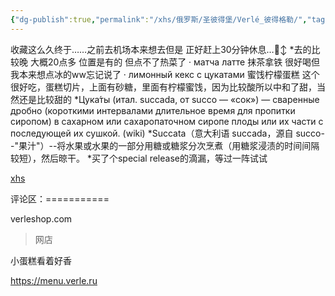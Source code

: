 ```yaml
---
{"dg-publish":true,"permalink":"/xhs/俄罗斯/圣彼得堡/Verlé_彼得格勒/","tags":["rednote","圣彼得堡"],"updated":"2025-03-20T22:46:14.543+08:00"}
---
```


 

收藏这么久终于……之前去机场本来想去但是 正好赶上30分钟休息…🙂‍↕️
*去的比较晚 大概20点多 位置是有的 但点不了热菜了
· матча латте 抹茶拿铁 很好喝但我本来想点冰的ww忘记说了
· лимонный кекс с цукатами 蜜饯柠檬蛋糕 这个很好吃，蛋糕切片，上面有砂糖，里面有柠檬蜜饯，因为比较酸所以中和了甜，当然还是比较甜的
*Цука́ты (итал. succada, от succo — «сок») — сваренные дробно (короткими интервалами длительное время для пропитки сиропом) в сахарном или сахаропаточном сиропе плоды или их части с последующей их сушкой. (wiki)
*Succata（意大利语 succada，源自 succo--"果汁"）--将水果或水果的一部分用糖或糖浆分次烹煮（用糖浆浸渍的时间间隔较短），然后晾干。
*买了个special release的滴漏，等过一阵试试

[xhs](https://www.xiaohongshu.com/explore/665e2fc4000000001303e90c?xsec_token=ABKihKqRIQiEPDNP-fmLjDep5u5IXmPP6pDP6ZUbtO_2A=&xsec_source=pc_user)

评论区：===========

verleshop.com

> 网店

小蛋糕看着好香

https://menu.verle.ru